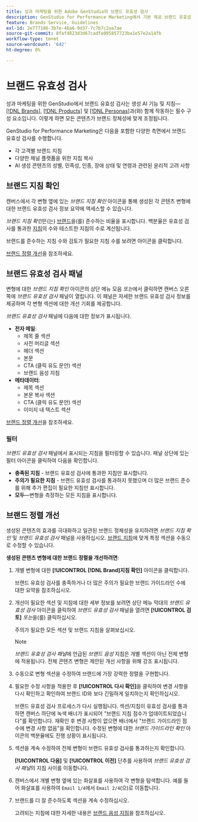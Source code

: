 ```yaml
---
title: 성과 마케팅을 위한 Adobe GenStudio의 브랜드 유효성 검사
description: GenStudio for Performance Marketing에서 기본 제공 브랜드 유효성 검사 시스템이 작동하는 방식을 알아봅니다.
feature: Brands Service, Guidelines
exl-id: 2e777186-3b7e-46a6-9d37-7c7b7c2aa7ae
source-git-commit: 8fafd823d3d67cadfe095857723ba1e57e2a14fb
workflow-type: tm+mt
source-wordcount: '642'
ht-degree: 0%

---
```


# 브랜드 유효성 검사

성과 마케팅을 위한 GenStudio에서 브랜드 유효성 검사는 생성 AI 기능 및 지침—[[!DNL Brands]](/help/user-guide/guidelines/brands.md), [[!DNL Products]](/help/user-guide/guidelines/products.md) 및 [[!DNL Personas]](/help/user-guide/guidelines/personas.md)과(와) 함께 작동하는 필수 구성 요소입니다. 이렇게 하면 모든 콘텐츠가 브랜드 정체성에 맞게 조정됩니다.

GenStudio for Performance Marketing은 다음을 포함한 다양한 측면에서 브랜드 유효성 검사를 수행합니다.

* 각 고객별 브랜드 지침
* 다양한 채널 플랫폼을 위한 지침 복사
* AI 생성 콘텐츠의 성별, 민족성, 인종, 장애 상태 및 연령과 관련된 윤리적 고려 사항

## 브랜드 지침 확인

캔버스에서 각 변형 옆에 있는 _브랜드 지침 확인_ 아이콘을 통해 생성된 각 콘텐츠 변형에 대한 브랜드 유효성 검사 정보 요약에 액세스할 수 있습니다.

_브랜드 지침 확인_&#x200B;은(는) [브랜드](brands.md)을(를) 준수하는 비율을 표시합니다. 백분율은 유효성 검사를 통과한 [지침](overview.md)의 수와 테스트한 지침의 수로 계산됩니다.

브랜드를 준수하는 지침 수와 검토가 필요한 지침 수를 보려면 아이콘을 클릭합니다.

[브랜드 정렬 개선](#improve-brand-alignment)을 참조하세요.

## 브랜드 유효성 검사 패널

변형에 대한 _브랜드 지침 확인_ 아이콘의 상단 메뉴 모음 _또는_&#x200B;에서 클릭하면 캔버스 오른쪽에 _브랜드 유효성 검사_ 패널이 열립니다. 이 패널은 자세한 브랜드 유효성 검사 정보를 제공하며 각 변형 섹션에 대한 개선 기회를 제공합니다.

_브랜드 유효성 검사_ 패널에 다음에 대한 정보가 표시됩니다.

* **전자 메일**:
   * 제목 줄 섹션
   * 사전 머리글 섹션
   * 헤더 섹션
   * 본문
   * CTA (클릭 유도 문안) 섹션
   * 브랜드 음성 지침
* **메타데이터**:
   * 제목 섹션
   * 본문 복사 섹션
   * CTA (클릭 유도 문안) 섹션
   * 이미지 내 텍스트 섹션

[브랜드 정렬 개선](#improve-brand-alignment)을 참조하세요.

### 필터

_브랜드 유효성 검사_ 패널에서 표시되는 지침을 필터링할 수 있습니다. 패널 상단에 있는 필터 아이콘을 클릭하여 다음을 확인합니다.

* **충족된 지침** - 브랜드 유효성 검사에 통과한 지침만 표시합니다.
* **주의가 필요한 지침** - 브랜드 유효성 검사를 통과하지 못했으며 더 많은 브랜드 준수를 위해 추가 편집이 필요한 지침만 표시합니다.
* **모두**—변형을 측정하는 모든 지침을 표시합니다.

## 브랜드 정렬 개선

생성된 콘텐츠의 효과를 극대화하고 일관된 브랜드 정체성을 유지하려면 _브랜드 지침 확인_ 및 _브랜드 유효성 검사_ 패널을 사용하십시오. [브랜드 지침](brands.md)에 맞게 특정 섹션을 수동으로 수정할 수 있습니다.

**생성된 콘텐츠 변형에 대한 브랜드 정렬을 개선하려면**:

1. 개별 변형에 대한 **[!UICONTROL [!DNL Brand]지침 확인]** 아이콘을 클릭합니다.

   브랜드 유효성 검사를 충족하거나 더 많은 주의가 필요한 브랜드 가이드라인 수에 대한 요약을 참조하십시오.

1. 개선이 필요한 섹션 및 지침에 대한 세부 정보를 보려면 상단 메뉴 막대의 _브랜드 유효성 검사_ 아이콘을 클릭하여 _브랜드 유효성 검사_ 패널을 열려면 **[!UICONTROL 검토]** _또는_&#x200B;을(를) 클릭하십시오.

   주의가 필요한 모든 섹션 및 브랜드 지침을 살펴보십시오. <!-- The section highlighted in the panel corresponds to the section highlighted in the generated variant in the Canvas. -->

   >[!NOTE]
   >
   > _브랜드 유효성 검사 패널_&#x200B;에 언급된 _브랜드 음성_ 지침은 개별 섹션이 아닌 전체 변형에 적용됩니다. 전체 콘텐츠 변형은 제안된 개선 사항을 위해 강조 표시됩니다.

1. 수동으로 변형 섹션을 수정하여 브랜드에 가장 강력한 정렬을 구현합니다.

1. 필요한 수정 사항을 적용한 후 **[!UICONTROL 다시 확인]**&#x200B;을 클릭하여 변경 사항을 다시 확인하고 확인하여 브랜드 ID와 보다 긴밀하게 일치하는지 확인하십시오.

   브랜드 유효성 검사 프로세스가 다시 실행됩니다. 섹션/지침이 유효성 검사를 통과하면 캔버스 하단에 녹색 배너가 표시되어 &quot;브랜드 지침 점수가 업데이트되었습니다&quot;를 확인합니다. 재확인 후 변경 사항이 없으면 배너에서 &quot;브랜드 가이드라인 점수에 변경 사항 없음&quot;을 확인합니다. 수정된 변형에 대한 _브랜드 가이드라인 확인_ 아이콘의 백분율에도 진행 상황이 표시됩니다.

1. 섹션을 계속 수정하여 전체 변형이 브랜드 유효성 검사를 통과하는지 확인합니다.

   **[!UICONTROL 다음]** 및 **[!UICONTROL 이전]** 단추를 사용하여 _브랜드 유효성 검사 패널_&#x200B;의 지침 사이를 이동합니다.

1. 캔버스에서 개별 변형 옆에 있는 화살표를 사용하여 각 변형을 탐색합니다. 예를 들어 화살표를 사용하여 `Email 1/4`에서 `Email 2/4`(으)로 이동합니다.
1. 브랜드를 더 잘 준수하도록 섹션을 계속 수정하십시오.

   고려되는 지침에 대한 자세한 내용은 [브랜드 음성 지침](/help/user-guide/guidelines/brands.md#brand-voice-guidelines)을 참조하십시오.
